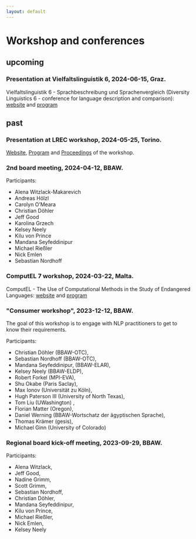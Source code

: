 ```yaml
---
layout: default
---
```


# Workshop and conferences

## upcoming
### Presentation at Vielfaltslinguistik 6, 2024-06-15, Graz.
Vielfaltslinguistik 6 - Sprachbeschreibung und Sprachenvergleich (Diversity Linguistics 6 - conference for language description and comparison): [website](https://treffpunktsprachen.uni-graz.at/de/unsere-forschung/plurilingualismus/vielfaltslinguistik/) and [program](https://static.uni-graz.at/fileadmin/_files/_administrative_sites/_treffpunktsprachen/PDF/Pluri/uni-graz-treffpunktsprachen-vielfaltslinguistik2024_programm.pdf)

## past
### Presentation at LREC workshop, 2024-05-25, Torino.
[Website](https://sites.google.com/view/eurali/home?authuser=0), [Program](https://sites.google.com/view/eurali/program?authuser=0) and [Proceedings](https://aclanthology.org/volumes/2024.eurali-1/) of the workshop.

### 2nd board meeting, 2024-04-12, BBAW.
Participants:
- Alena Witzlack-Makarevich
- Andreas Hölzl
- Carolyn O’Meara
- Christian Döhler
- Jeff Good
- Karolina Grzech
- Kelsey Neely
- Kilu von Prince
- Mandana Seyfeddinipur
- Michael Rießler
- Nick Emlen
- Sebastian Nordhoff

### ComputEL 7 workshop, 2024-03-22, Malta.
ComputEL - The Use of Computational Methods in the Study of Endangered Languages: [website](https://computel-workshop.org/) and [program](https://computel-workshop.org/computel-7/workshop-program/)

### "Consumer workshop", 2023-12-12, BBAW.
The goal of this workshop is to engage with NLP practitioners to get to know their requirements.

Participants:
- Christian Döhler (BBAW-OTC),
- Sebastian Nordhoff (BBAW-OTC),
- Mandana Seyfeddinipur, (BBAW-ELAR),
- Kelsey Neely (BBAW-ELDP),
- Robert Forkel (MPI-EVA),
- Shu Okabe (Paris Saclay),
- Max Ionov (Universität zu Köln),
- Hugh Paterson III (University of North Texas),
- Tom Liu (UWashington) ,
- Florian Matter (Oregon),
- Daniel Werning (BBAW-Wortschatz der ägyptischen Sprache),
- Thomas Krämer (gesis),
- Michael Ginn (University of Colorado)

### Regional board kick-off meeting, 2023-09-29, BBAW.
Participants:
- Alena Witzlack,
- Jeff Good,
- Nadine Grimm,
- Scott Grimm,
- Sebastian Nordhoff,
- Christian Döhler,
- Mandana Seyfeddinipur,
- Kilu von Prince,
- Michael Rießler,
- Nick Emlen,
- Kelsey Neely





